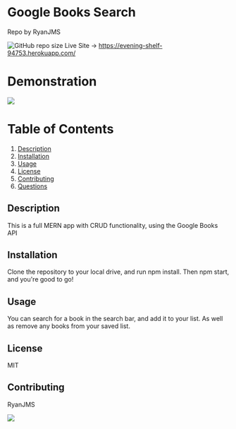 # Google Books Search
  Repo by RyanJMS
  
  ![GitHub repo size](https://img.shields.io/github/repo-size/RyanJMS/google-books)
  Live Site -> https://evening-shelf-94753.herokuapp.com/
  
  
# Demonstration

![](public/assets/images/demo1.gif)



# Table of Contents

1. [Description](#Description)
2. [Installation](#Installation)
3. [Usage](#Usage)
4. [License](#License)
5. [Contributing](#Contributing)
6. [Questions](#Questions)

## Description

This is a full MERN app with CRUD functionality, using the Google Books API

## Installation

Clone the repository to your local drive, and run npm install. Then npm start, and you're good to go!

## Usage

You can search for a book in the search bar, and add it to your list. As well as remove any books from your saved list.

## License

MIT

## Contributing

RyanJMS

<img src="https://avatars0.githubusercontent.com/u/59546790?v=4">
